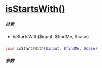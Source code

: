 [isStartsWith()](http://twinh.github.com/widget/api/isStartsWith)
=================================================================



##### 目录
* isStartsWith($input, $findMe, $case)

### 
```php
void isStartsWith($input, $findMe, $case)
```

##### 参数


